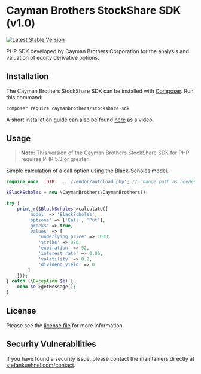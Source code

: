 # Cayman Brothers StockShare SDK (v1.0)
[![Latest Stable Version](http://img.shields.io/badge/Latest%20Stable-1.0-blue.svg)](https://packagist.org/packages/caymanbrothers/stockshare-sdk)

PHP SDK developed by Cayman Brothers Corporation for the analysis and valuation of equity derivative options.

## Installation

The Cayman Brothers StockShare SDK can be installed with [Composer](https://getcomposer.org/). Run this command:

```sh
composer require caymanbrothers/stockshare-sdk
```

A short installation guide can also be found [here](https://youtu.be/HE-S7_E9ncU) as a video.

## Usage

> **Note:** This version of the Cayman Brothers StockShare SDK for PHP requires PHP 5.3 or greater.

Simple calculation of a call option using the Black-Scholes model.

```php
require_once __DIR__ . '/vendor/autoload.php'; // change path as needed

$BlackScholes = new \CaymanBrothers\CaymanBrothers();

try {
    print_r($BlackScholes->calculate([
        'model' => 'BlackScholes',
        'options' => ['Call', 'Put'],
        'greeks' => true,
        'values' => [
            'underlying_price' => 1000,
            'strike' => 970,
            'expiration' => 92,
            'interest_rate' => 0.06,
            'volatility' => 0.2,
            'dividend_yield' => 0
        ]
    ]));
} catch (\Exception $e) {
    echo $e->getMessage();
}
```

## License

Please see the [license file](https://github.com/caymanbrothers/stockshare-sdk/blob/master/LICENSE) for more information.

## Security Vulnerabilities

If you have found a security issue, please contact the maintainers directly at [stefankuehnel.com/contact](https://stefankuehnel.com/contact).
